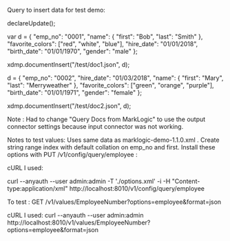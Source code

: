 Query to insert data for test demo:

declareUpdate();

var d = {
	"emp_no": "0001",
	"name": {
		"first": "Bob",
		"last": "Smith"
	},
	"favorite_colors": ["red",
	"white",
	"blue"],
	"hire_date": "01/01/2018",
	"birth_date": "01/01/1970",
	"gender": "male"
};

xdmp.documentInsert("/test/doc1.json", d);

d = {
	"emp_no": "0002",
	"hire_date": "01/03/2018",
	"name": {
		"first": "Mary",
		"last": "Merryweather"
	},
	"favorite_colors": ["green",
	"orange",
	"purple"],
	"birth_date": "01/01/1971",
	"gender": "female"
};

xdmp.documentInsert("/test/doc2.json", d);

Note : Had to change "Query Docs from MarkLogic" to use the output connector settings because input connector was not working.

Notes to test values:
Uses same data as marklogic-demo-1.1.0.xml .
Create string range index with default collation on emp_no and first.
Install these options with PUT /v1/config/query/employee :

<options xmlns="http://marklogic.com/appservices/search">
    <values name="EmployeeNumber">
        <range type="xs:string">
            <element ns="" name="emp_no"/>
        </range>
    </values>
    <values name="FirstName">
        <range type="xs:string">
            <element ns="" name="first"/>
        </range>
    </values>
</options>

cURL I used: 

curl --anyauth --user admin:admin -T './options.xml' -i -H "Content-type:application/xml" http://localhost:8010/v1/config/query/employee

To test : GET /v1/values/EmployeeNumber?options=employee&format=json

cURL I used: 
curl --anyauth --user admin:admin http://localhost:8010/v1/values/EmployeeNumber?options=employee&format=json